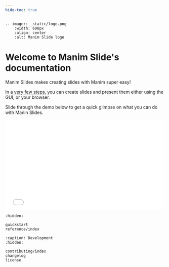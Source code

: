 ```yaml
---
hide-toc: true
---
```


```{eval-rst}
.. image:: _static/logo.png
    :width: 600px
    :align: center
    :alt: Manim Slide logo
```

# Welcome to Manim Slide's documentation

Manim Slides makes creating slides with Manim super easy!

In a [very few steps](./quickstart), you can create slides and present them either using the GUI, or your browser.


Slide through the demo below to get a quick glimpse on what you can do with Manin Slides.


<!-- From: https://faq.dailymotion.com/hc/en-us/articles/360022841393-How-to-preserve-the-player-aspect-ratio-on-a-responsive-page -->

<div style="position:relative;padding-bottom:56.25%;"> <iframe style="width:100%;height:100%;position:absolute;left:0px;top:0px;" frameborder="0" width="100%" height="100%" allowfullscreen allow="autoplay" src="_static/slides.html"></iframe></div>


```{toctree}
:hidden:

quickstart
reference/index
```

```{toctree}
:caption: Development
:hidden:

contributing/index
changelog
license
```
